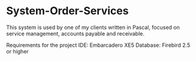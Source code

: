 # System-Order-Services
This system is used by one of my clients written in Pascal, focused on service management, accounts payable and receivable.

Requirements for the project
IDE: Embarcadero XE5
Database: Firebird 2.5 or higher
